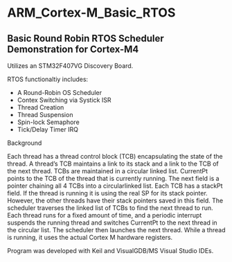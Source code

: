 # ARM_Cortex-M_Basic_RTOS
## Basic Round Robin RTOS Scheduler Demonstration for Cortex-M4

Utilizes an STM32F407VG Discovery Board.

RTOS functionaltiy includes:
* A Round-Robin OS Scheduler
* Contex Switching via Systick ISR
* Thread Creation
* Thread Suspension
* Spin-lock Semaphore
* Tick/Delay Timer IRQ 

Background

Each thread has a thread control block (TCB) encapsulating the state of the thread. A thread’s TCB maintains a link to its stack and a link to the TCB of the next thread. TCBs are maintained in a circular linked list. CurrentPt points to the TCB of the thread that is currently running. The next field is a pointer chaining all 4 TCBs into a circularlinked list. Each TCB has a stackPt field. If the thread is running it is using the real SP for its stack pointer. However, the other threads have their stack pointers saved in this field. The scheduler traverses the linked list of TCBs to find the next thread to run. Each thread runs for a fixed amount of time, and a periodic interrupt suspends the running thread and switches CurrentPt to the next thread in the circular list. The scheduler then launches the next thread. While a thread is running, it uses the actual Cortex M hardware registers.

Program was developed with Keil and VisualGDB/MS Visual Studio IDEs.
